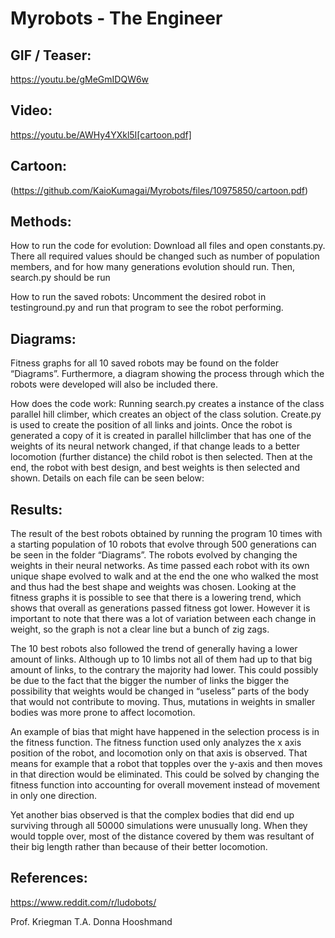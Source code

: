 # Myrobots - The Engineer

## GIF / Teaser:

https://youtu.be/gMeGmIDQW6w

## Video:

https://youtu.be/AWHy4YXkl5I[cartoon.pdf]

## Cartoon:

(https://github.com/KaioKumagai/Myrobots/files/10975850/cartoon.pdf)


## Methods:

How to run the code for evolution:
Download all files and open constants.py. There all required values should be changed such as number of population members, and for how many generations evolution should run. Then, search.py should be run



How to run the saved robots:
Uncomment the desired robot in testinground.py and run that program to see the robot performing.



## Diagrams:
Fitness graphs for all 10 saved robots may be found on the folder “Diagrams”. Furthermore, a diagram showing the process through which the robots were developed will also be included there.


How does the code work:
Running search.py creates a instance of the class parallel hill climber, which creates an object of the class solution. Create.py is used to create the position of all links and joints. Once the robot is generated a copy of it is created in parallel hillclimber that has one of the weights of its neural network changed, if that change leads to a better locomotion (further distance) the child robot is then selected. Then at the end, the robot with best design, and best weights is then selected and shown. Details on each file can be seen below:

## Results:
The result of the best robots obtained by running the program 10 times with a starting population of 10 robots that evolve through 500 generations can be seen in the folder “Diagrams”. The robots evolved by changing the weights in their neural networks. As time passed each robot with its own unique shape evolved to walk and at the end the one who walked the most and thus had the best shape and weights was chosen. Looking at the fitness graphs it is possible to see that there is a lowering trend, which shows that overall as generations passed fitness got lower. However it is important to note that there was a lot of variation between each change in weight, so the graph is not a clear line but a bunch of zig zags.

The 10 best robots also followed the trend of generally having a lower amount of links. Although up to 10 limbs not all of them had up to that big amount of links, to the contrary the majority had lower. This could possibly be due to the fact that the bigger the number of links the bigger the possibility that weights would be changed in “useless” parts of the body that would not contribute to moving. Thus, mutations in weights in smaller bodies was more prone to affect locomotion.

An example of bias that might have happened in the selection process is in the fitness function. The fitness function used only analyzes the x axis position of the robot, and locomotion only on that axis is observed. That means for example that a robot that topples over the y-axis and then moves in that direction would be eliminated. This could be solved by changing the fitness function into accounting for overall movement instead of movement in only one direction.

Yet another bias observed is that the complex bodies that did end up surviving through all 50000 simulations were unusually long. When they would topple over, most of the distance covered by them was resultant of their big length rather than because of their better locomotion.

## References:

https://www.reddit.com/r/ludobots/

Prof. Kriegman
T.A. Donna Hooshmand

